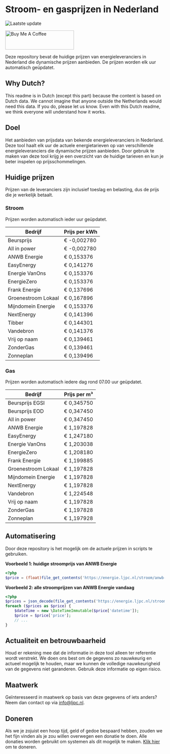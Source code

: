 # Stroom- en gasprijzen in Nederland

![Laatste update](https://img.shields.io/badge/laatste%20update-2025--06--12%2016%3A00%20CET-brightgreen)

<a href="https://www.buymeacoffee.com/Lars-" target="_blank"><img src="https://cdn.buymeacoffee.com/buttons/v2/default-orange.png" alt="Buy Me A Coffee" height="60" style="height: 60px !important;width: 217px !important;" ></a>

Deze repository bevat de huidige prijzen van energieleveranciers in Nederland die dynamische prijzen aanbieden. De prijzen worden elk uur automatisch geüpdatet.

## Why Dutch?

This readme is in Dutch (except this part) because the content is based on Dutch data. We cannot imagine that anyone outside the Netherlands would need this data. If you do, please let us know. Even with this Dutch readme, we think
everyone will understand how it works.

## Doel

Het aanbieden van prijsdata van bekende energieleveranciers in Nederland. Deze tool haalt elk uur de actuele energietarieven op van verschillende energieleveranciers die dynamische prijzen aanbieden. Door gebruik te maken van deze tool
krijg je een overzicht van de huidige tarieven en kun je beter inspelen op prijsschommelingen.

## Huidige prijzen

Prijzen van de leveranciers zijn inclusief toeslag en belasting, dus de prijs die je werkelijk betaalt.

### Stroom

Prijzen worden automatisch ieder uur geüpdatet.

 Bedrijf | Prijs per kWh 
---------|---------------
Beursprijs | € -0,002780
All in power | € -0,002780
ANWB Energie | € 0,153376
EasyEnergy | € 0,141276
Energie VanOns | € 0,153376
EnergieZero | € 0,153376
Frank Energie | € 0,137696
Groenestroom Lokaal | € 0,167896
Mijndomein Energie | € 0,153376
NextEnergy | € 0,141396
Tibber | € 0,144301
Vandebron | € 0,141376
Vrij op naam | € 0,139461
ZonderGas | € 0,139461
Zonneplan | € 0,139496


### Gas

Prijzen worden automatisch iedere dag rond 07.00 uur geüpdatet.

 Bedrijf | Prijs per m³ 
---------|--------------
Beursprijs EGSI | € 0,345750
Beursprijs EOD | € 0,347450
All in power | € 0,347450
ANWB Energie | € 1,197828
EasyEnergy | € 1,247180
Energie VanOns | € 1,203038
EnergieZero | € 1,208180
Frank Energie | € 1,199885
Groenestroom Lokaal | € 1,197828
Mijndomein Energie | € 1,197828
NextEnergy | € 1,197828
Vandebron | € 1,224548
Vrij op naam | € 1,197828
ZonderGas | € 1,197828
Zonneplan | € 1,197928


## Automatisering

Door deze repository is het mogelijk om de actuele prijzen in scripts te gebruiken.

**Voorbeeld 1: huidige stroomprijs van ANWB Energie**

```php
<?php
$price = (float)file_get_contents('https://energie.ljpc.nl/stroom/anwb-energie-nu.txt');

```

**Voorbeeld 2: alle stroomprijzen van ANWB Energie vandaag**

```php
<?php
$prices = json_decode(file_get_contents('https://energie.ljpc.nl/stroom/all-in-power-vandaag.json'),true);
foreach ($prices as $price) {
    $dateTime = new \DateTimeImmutable($price['datetime']);
    $price = $price['price'];
    // ...
}
```

## Actualiteit en betrouwbaarheid

Houd er rekening mee dat de informatie in deze tool alleen ter referentie wordt verstrekt. We doen ons best om de gegevens zo nauwkeurig en actueel mogelijk te houden, maar we kunnen de volledige nauwkeurigheid van de gegevens niet
garanderen. Gebruik deze informatie op eigen risico.

## Maatwerk

Geïnteresseerd in maatwerk op basis van deze gegevens of iets anders? Neem dan contact op
via [info@ljpc.nl](mailto:info@ljpc.nl?subject=Energie%20prijzen).

## Doneren

Als we je zojuist een hoop tijd, geld of gedoe bespaard hebben, zouden we het fijn vinden als je zou willen overwegen een
donatie te doen. Alle donaties worden gebruikt om systemen als dit mogelijk te
maken. [Klik hier](https://www.buymeacoffee.com/Lars-) om te doneren.
